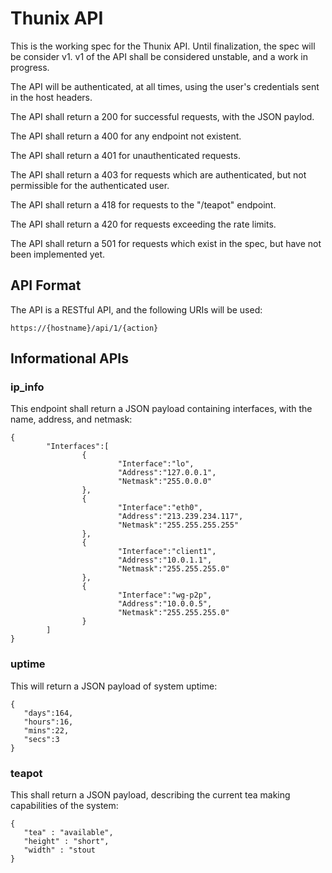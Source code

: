# Thunix API

This is the working spec for the Thunix API.  Until finalization, the spec will be consider v1.  v1 of the API shall be considered unstable, and a work in progress.

The API will be authenticated, at all times, using the user's credentials sent in the host headers.

The API shall return a 200 for successful requests, with the JSON paylod.

The API shall return a 400 for any endpoint not existent.

The API shall return a 401 for unauthenticated requests.

The API shall return a 403 for requests which are authenticated, but not permissible for the authenticated user.

The API shall return a 418 for requests to the "/teapot" endpoint.

The API shall return a 420 for requests exceeding the rate limits.

The API shall return a 501 for requests which exist in the spec, but have not been implemented yet.


## API Format

The API is a RESTful API, and the following URIs will be used:

```
https://{hostname}/api/1/{action}
```


## Informational APIs

### ip_info

This endpoint shall return a JSON payload containing interfaces, with the name, address, and netmask: 


```
{
        "Interfaces":[
                {
                        "Interface":"lo",
                        "Address":"127.0.0.1",
                        "Netmask":"255.0.0.0"
                },
                {
                        "Interface":"eth0",
                        "Address":"213.239.234.117",
                        "Netmask":"255.255.255.255"
                },
                {
                        "Interface":"client1",
                        "Address":"10.0.1.1",
                        "Netmask":"255.255.255.0"
                },
                {
                        "Interface":"wg-p2p",
                        "Address":"10.0.0.5",
                        "Netmask":"255.255.255.0"
                }
        ]
}
```

### uptime

This will return a JSON payload of system uptime:

```
{
   "days":164,
   "hours":16,
   "mins":22,
   "secs":3
}
```

### teapot

This shall return a JSON payload, describing the current tea making capabilities of the system:

```
{
   "tea" : "available",
   "height" : "short",
   "width" : "stout
}
```
